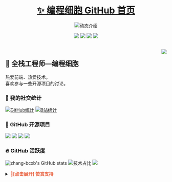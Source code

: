 <p align="center">
  <h1 align="center"><a href="https://github.com/zhang-bcxb">✨ 编程细胞 GitHub 首页</a></h1>
</p>

<p align="center">
  <img src="https://readme-typing-svg.demolab.com/?lines=大家好，我是编程细胞;欢迎来到我的 GitHub!&font=Fira%20Code&center=true&width=380&height=50&duration=4000&pause=1000" alt="动态介绍">
</p>

<p align="center">
  <img src="https://img.shields.io/static/v1?label=Program&message=Vue&color=blue"/>
  <img src="https://img.shields.io/static/v1?label=Language&message=JavaScript&color=yellow"/>
  <a href="https://space.bilibili.com/337439992"><img src="https://img.shields.io/static/v1?label=Video&message=Bilibili&color=pink"/></a>
  <a href="https://mp.weixin.qq.com/s/NfkT7BvdkNDLCcbmyl0AMg
"><img src="https://img.shields.io/static/v1?label=Blog&message=WeChat&color=green"/></a>
</p>
<br>

<img align="right" src="https://moe-counter.glitch.me/get/@:zhang-bcxb?theme=rule34">

## 🧸 全栈工程师—编程细胞

热爱前端、热爱技术。<br>喜欢参与一些开源项目的讨论。
<br>

### 💞 我的社交统计

[![GitHub统计](https://stats.justsong.cn/api/github?username=zhang-bcxb&theme=dark&lang=zh-CN)](https://github.com/zhang-bcxb)
[![B站统计](https://stats.justsong.cn/api/bilibili/?id=337439992&theme=dark&lang=zh-CN)](https://space.bilibili.com/337439992)
<br>

### 🍭 GitHub 开源项目

[![](https://github-readme-stats.vercel.app/api/pin/?username=zhang-bcxb&repo=50-Case-Studies&show_icons=true&bg_color=30,e96443,904e95&title_color=fff&text_color=fff&icon_color=fff)](https://github.com/zhang-bcxb/50-Case-Studies)
[![](https://github-readme-stats.vercel.app/api/pin/?username=zhang-bcxb&repo=zhang-vue2-50project&show_icons=true&bg_color=30,e96443,904e95&title_color=fff&text_color=fff&icon_color=fff)](https://github.com/zhang-bcxb/zhang-vue2-50project)
[![](https://github-readme-stats.vercel.app/api/pin/?username=zhang-bcxb&repo=zhang-blog&show_icons=true&bg_color=30,e96443,904e95&title_color=fff&text_color=fff&icon_color=fff)](https://github.com/zhang-bcxb/zhang-blog)
[![](https://github-readme-stats.vercel.app/api/pin/?username=zhang-bcxb&repo=zhang-web-template-github&show_icons=true&bg_color=30,e96443,904e95&title_color=fff&text_color=fff&icon_color=fff)](https://github.com/zhang-bcxb/zhang-web-template-github)
<br>

### 🔥 GitHub 活跃度

![zhang-bcxb's GitHub stats](https://github-readme-stats.vercel.app/api?username=zhang-bcxb&custom_title=编程细胞的统计数据&show_icons=true&bg_color=30,e96443,904e95&title_color=fff&text_color=fff&icon_color=fff)
![技术占比](https://github-readme-stats.vercel.app/api/top-langs/?username=zhang-bcxb&layout=compact&langs_count=8&custom_title=技术占比&show_icons=true&bg_color=30,e96443,904e95&title_color=fff&text_color=fff&icon_color=fff)
![](https://github-readme-activity-graph.vercel.app/graph?username=zhang-bcxb&theme=dracula&custom_title=编程细胞的心电图&radius=10)
<br>

<details>
  <summary><strong style="color:#e96443;">👀[点击展开] 赞赏支持 </strong></summary>
  <img align="center" src="img/微信.jpg" alt="微信赞赏" width="30%">
  <img align="center" src="img/支付宝.jpg" alt="支付宝赞赏" width="30%">
</details>

